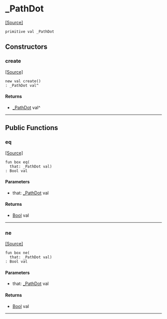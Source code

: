 # _PathDot
<span class="source-link">[[Source]](src/files/path.md#L-0-6)</span>
```pony
primitive val _PathDot
```

## Constructors

### create
<span class="source-link">[[Source]](src/files/path.md#L-0-6)</span>


```pony
new val create()
: _PathDot val^
```

#### Returns

* [_PathDot](files-_PathDot.md) val^

---

## Public Functions

### eq
<span class="source-link">[[Source]](src/files/path.md#L-0-7)</span>


```pony
fun box eq(
  that: _PathDot val)
: Bool val
```
#### Parameters

*   that: [_PathDot](files-_PathDot.md) val

#### Returns

* [Bool](builtin-Bool.md) val

---

### ne
<span class="source-link">[[Source]](src/files/path.md#L-0-7)</span>


```pony
fun box ne(
  that: _PathDot val)
: Bool val
```
#### Parameters

*   that: [_PathDot](files-_PathDot.md) val

#### Returns

* [Bool](builtin-Bool.md) val

---

